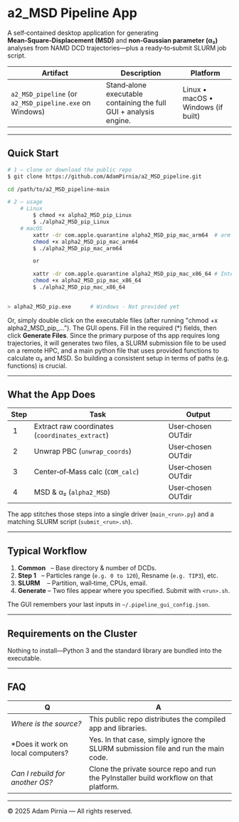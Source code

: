 # a2\_MSD Pipeline App

A self‑contained desktop application for generating **Mean‑Square‑Displacement (MSD)** and **non‑Gaussian parameter (α₂)** analyses from NAMD DCD trajectories—plus a ready‑to‑submit SLURM job script.

| Artifact                                                | Description                                                       | Platform                           |
| ------------------------------------------------------- | ----------------------------------------------------------------- | ---------------------------------- |
| `a2_MSD_pipeline` (or `a2_MSD_pipeline.exe` on Windows) | Stand‑alone executable containing the full GUI + analysis engine. | Linux • macOS • Windows (if built) |

---

## Quick Start

```bash
# 1 – clone or download the public repo
$ git clone https://github.com/AdamPirnia/a2_MSD_pipeline.git

cd /path/to/a2_MSD_pipeline-main

# 2 – usage
    # Linux
        $ chmod +x alpha2_MSD_pip_Linux
        $ ./alpha2_MSD_pip_Linux
    # macOS 
        xattr -dr com.apple.quarantine alpha2_MSD_pip_mac_arm64  # arm CPUs
        chmod +x alpha2_MSD_pip_mac_arm64 
        $ ./alpha2_MSD_pip_mac_arm64 

        or

        xattr -dr com.apple.quarantine alpha2_MSD_pip_mac_x86_64 # Intel CPUs
        chmod +x alpha2_MSD_pip_mac_x86_64
        $ ./alpha2_MSD_pip_mac_x86_64
           

> alpha2_MSD_pip.exe      # Windows - Not provided yet
```

Or, simply double click on the executable files (after running "chmod +x alpha2_MSD_pip_..."). 
The GUI opens. Fill in the required (\*) fields, then click **Generate Files**.
Since the primary purpose of ths app requires long trajectories, it will generates two files, a SLURM submission file to be used on a remote HPC, and a main python file that uses provided functions to calculate α₂ and MSD. So building a consistent setup in terms of paths (e.g. functions) is crucial.

---

## What the App Does

| Step | Task                                            | Output             |
| ---- | ----------------------------------------------- | ------------------ |
|  1   | Extract raw coordinates (`coordinates_extract`) | User‑chosen OUTdir |
|  2   | Unwrap PBC (`unwrap_coords`)                    | User‑chosen OUTdir |
|  3   | Center‑of‑Mass calc (`COM_calc`)                | User‑chosen OUTdir |
|  4   | MSD & α₂ (`alpha2_MSD`)                         | User‑chosen OUTdir |

The app stitches those steps into a single driver (`main_<run>.py`) and a matching SLURM script (`submit_<run>.sh`).

---

## Typical Workflow

1. **Common**   – Base directory & number of DCDs.
2. **Step 1**   – Particles range (`e.g. 0 to 120`), Resname (`e.g. TIP3`), etc.
3. **SLURM**    – Partition, wall‑time, CPUs, email.
4. **Generate** – Two files appear where you specified.  Submit with `<run>.sh`.

The GUI remembers your last inputs in `~/.pipeline_gui_config.json`.

---

## Requirements on the Cluster

Nothing to install—Python 3 and the standard library are bundled into the executable.

---

## FAQ

|  Q                                |  A                                                                                     |
| --------------------------------- | -------------------------------------------------------------------------------------- |
| *Where is the source?*            | This public repo distributes the compiled app and libraries.                           |
| *Does it work on local computers? | Yes. In that case, simply ignore the SLURM submission file and run the main code.      |
| *Can I rebuild for another OS?*   | Clone the private source repo and run the PyInstaller build workflow on that platform. |

---

© 2025 Adam Pirnia — All rights reserved.


